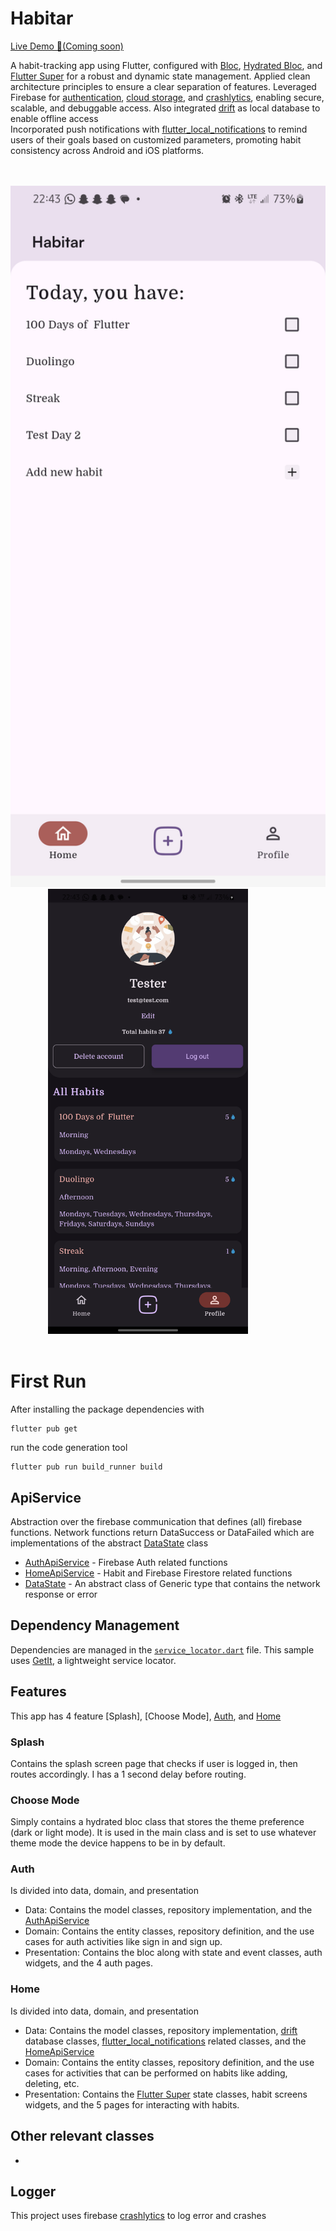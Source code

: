 # Habitar
<a href="https://github.com/Vader-Femi/Habitar/" target="_blank"
rel="nofollow noopener noreferrer" aria-label="Live Demo"><u>Live Demo 🚀(Coming soon)</u></a>

A habit-tracking app using Flutter, configured with [Bloc], [Hydrated Bloc], and [Flutter Super] for a robust and dynamic state management. 
Applied clean architecture principles to ensure a clear separation of features. 
Leveraged Firebase for [authentication], [cloud storage], and [crashlytics], enabling secure, scalable, and debuggable access.
Also integrated [drift] as local database to enable offline access  
Incorporated push notifications with [flutter_local_notifications] to remind users of their goals based on customized parameters, promoting habit consistency across Android and iOS platforms.

[BLoC]: https://pub.dev/packages/flutter_bloc
[Hydrated Bloc]: https://pub.dev/packages/hydrated_bloc
[Flutter Super]: https://pub.dev/documentation/flutter_super/latest/
[authentication]: https://pub.dev/packages/firebase_auth/
[cloud storage]: https://pub.dev/packages/cloud_firestore/
[crashlytics]: https://pub.dev/packages/firebase_crashlytics/
[drift]: https://pub.dev/packages/drift/
[flutter_local_notifications]: https://pub.dev/packages/flutter_local_notifications/

<br />
<div>
  &emsp;&emsp;&emsp;
  <img src="assets/images/app_light_mode.png" alt="Light theme" width="1080">
  &emsp;&emsp;&emsp;&emsp;
  <img src="assets/images/app_dark_mode.png" alt="Dark theme" width="320">  
</div>
<br />

# First Run

After installing the package dependencies with

```
flutter pub get
```

run the code generation tool

```
flutter pub run build_runner build
```

## ApiService

Abstraction over the firebase communication that defines (all) firebase functions.
Network functions return DataSuccess or DataFailed which are implementations of the abstract [DataState] class

- [AuthApiService] - Firebase Auth related functions
- [HomeApiService] - Habit and Firebase Firestore related functions
- [DataState] - An abstract class of Generic type that contains the network response or error

[AuthApiService]: lib/features/auth/data/sources/auth_service.dart
[HomeApiService]: lib/features/home/data/sources/home_service.dart
[DataState]: lib/core/res/data_state.dart

## Dependency Management

Dependencies are managed in the [`service_locator.dart`][service_locator] file. This sample uses [GetIt], a lightweight service locator.

[service_locator]: ./lib/service_locator.dart
[GetIt]: https://pub.dev/packages/get_it


## Features
This app has 4 feature [Splash], [Choose Mode], [Auth], and [Home] 

### Splash
Contains the splash screen page that checks if user is logged in, then routes accordingly. I has a 1 second delay before routing.

### Choose Mode
Simply contains a hydrated bloc class that stores the theme preference (dark or light mode).
It is used in the main class and is set to use whatever theme mode the device happens to be in by default.

### Auth
Is divided into data, domain, and presentation
- Data: Contains the model classes, repository implementation, and the [AuthApiService]
- Domain: Contains the entity classes, repository definition, and the use cases for auth activities like sign in and sign up.
- Presentation: Contains the bloc along with state and event classes, auth widgets, and the 4 auth pages.

[Auth]: lib/features/auth

### Home
Is divided into data, domain, and presentation
- Data: Contains the model classes, repository implementation, [drift] database classes, [flutter_local_notifications] related classes, and the [HomeApiService]
- Domain: Contains the entity classes, repository definition, and the use cases for activities that can be performed on habits like adding, deleting, etc.
- Presentation: Contains the [Flutter Super] state classes, habit screens widgets, and the 5 pages for interacting with habits.

[Home]: lib/features/home

## Other relevant classes
 - 

## Logger
This project uses firebase [crashlytics] to log error and crashes
